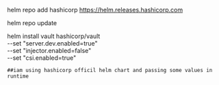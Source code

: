 helm repo add hashicorp https://helm.releases.hashicorp.com

helm repo update

helm install vault hashicorp/vault \
    --set "server.dev.enabled=true" \
    --set "injector.enabled=false" \
    --set "csi.enabled=true"



    ##iam using hashicorp officil helm chart and passing some values in runtime
    
